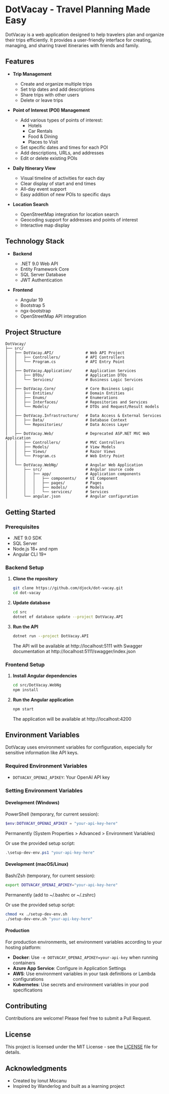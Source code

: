 # DotVacay - Travel Planning Made Easy

DotVacay is a web application designed to help travelers plan and organize their trips efficiently. It provides a user-friendly interface for creating, managing, and sharing travel itineraries with friends and family.

## Features

- **Trip Management**
  - Create and organize multiple trips
  - Set trip dates and add descriptions
  - Share trips with other users
  - Delete or leave trips

- **Point of Interest (POI) Management**
  - Add various types of points of interest:
    - Hotels
    - Car Rentals
    - Food & Dining
    - Places to Visit
  - Set specific dates and times for each POI
  - Add descriptions, URLs, and addresses
  - Edit or delete existing POIs

- **Daily Itinerary View**
  - Visual timeline of activities for each day
  - Clear display of start and end times
  - All-day event support
  - Easy addition of new POIs to specific days

- **Location Search**
  - OpenStreetMap integration for location search
  - Geocoding support for addresses and points of interest
  - Interactive map display

## Technology Stack

- **Backend**
  - .NET 9.0 Web API
  - Entity Framework Core
  - SQL Server Database
  - JWT Authentication

- **Frontend**
  - Angular 19
  - Bootstrap 5
  - ngx-bootstrap
  - OpenStreetMap API integration

## Project Structure

```
DotVacay/
├── src/
│   ├── DotVacay.API/              # Web API Project
│   │   ├── Controllers/           # API Controllers
│   │   └── Program.cs             # API Entry Point
│   │
│   ├── DotVacay.Application/      # Application Services
│   │   ├── DTOs/                  # Application DTOs
│   │   └── Services/              # Business Logic Services
│   │
│   ├── DotVacay.Core/             # Core Business Logic
│   │   ├── Entities/              # Domain Entities
│   │   ├── Enums/                 # Enumerations
│   │   ├── Interfaces/            # Repositories and Services 
│   │   └── Models/                # DTOs and Request/Result models
│   │
│   ├── DotVacay.Infrastructure/   # Data Access & External Services
│   │   ├── Data/                  # Database Context
│   │   └── Repositories/          # Data Access Layer
│   │
│   ├── DotVacay.Web/              # Deprecated ASP.NET MVC Web Application
│   │   ├── Controllers/           # MVC Controllers
│   │   ├── Models/                # View Models
│   │   ├── Views/                 # Razor Views
│   │   └── Program.cs             # Web Entry Point
│   │
│   └── DotVacay.WebNg/            # Angular Web Application
│       ├── src/                   # Angular source code
│       │   ├── app/               # Application components
│       │   │   ├── components/    # UI Component
│       │   │   ├── pages/         # Pages
│       │   │   ├── models/        # Models
│       │   │   └── services/      # Services
│       └── angular.json           # Angular configuration
```

## Getting Started

### Prerequisites
- .NET 9.0 SDK
- SQL Server
- Node.js 18+ and npm
- Angular CLI 19+

### Backend Setup
1. **Clone the repository**
   ```bash
   git clone https://github.com/djock/dot-vacay.git
   cd dot-vacay
   ```

2. **Update database**
   ```bash
   cd src
   dotnet ef database update --project DotVacay.API
   ```

3. **Run the API**
   ```bash
   dotnet run --project DotVacay.API
   ```
   The API will be available at http://localhost:5111 with Swagger documentation at http://localhost:5111/swagger/index.json

### Frontend Setup
1. **Install Angular dependencies**
   ```bash
   cd src/DotVacay.WebNg
   npm install
   ```

2. **Run the Angular application**
   ```bash
   npm start
   ```
   The application will be available at http://localhost:4200

## Environment Variables

DotVacay uses environment variables for configuration, especially for sensitive information like API keys.

### Required Environment Variables

- `DOTVACAY_OPENAI_APIKEY`: Your OpenAI API key

### Setting Environment Variables

#### Development (Windows)

PowerShell (temporary, for current session):
```powershell
$env:DOTVACAY_OPENAI_APIKEY = "your-api-key-here"
```

Permanently (System Properties > Advanced > Environment Variables)

Or use the provided setup script:
```powershell
.\setup-dev-env.ps1 "your-api-key-here"
```

#### Development (macOS/Linux)

Bash/Zsh (temporary, for current session):
```bash
export DOTVACAY_OPENAI_APIKEY="your-api-key-here"
```

Permanently (add to ~/.bashrc or ~/.zshrc)

Or use the provided setup script:
```bash
chmod +x ./setup-dev-env.sh
./setup-dev-env.sh "your-api-key-here"
```

#### Production

For production environments, set environment variables according to your hosting platform:

- **Docker**: Use `-e DOTVACAY_OPENAI_APIKEY=your-api-key` when running containers
- **Azure App Service**: Configure in Application Settings
- **AWS**: Use environment variables in your task definitions or Lambda configurations
- **Kubernetes**: Use secrets and environment variables in your pod specifications

## Contributing

Contributions are welcome! Please feel free to submit a Pull Request.

## License

This project is licensed under the MIT License - see the [LICENSE](LICENSE) file for details.

## Acknowledgments

- Created by Ionut Mocanu
- Inspired by Wanderlog and built as a learning project

